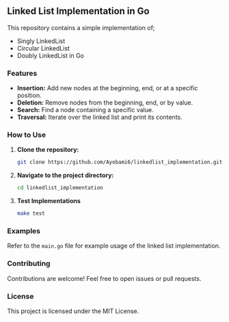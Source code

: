 ## Linked List Implementation in Go

This repository contains a simple implementation of;
- Singly LinkedList
- Circular LinkedList
- Doubly LinkedList in Go

### Features

-   **Insertion:** Add new nodes at the beginning, end, or at a specific position.
-   **Deletion:** Remove nodes from the beginning, end, or by value.
-   **Search:** Find a node containing a specific value.
-   **Traversal:** Iterate over the linked list and print its contents.

### How to Use

1.  **Clone the repository:**

    ```bash
    git clone https://github.com/Ayobami6/linkedlist_implementation.git
    ```

2.  **Navigate to the project directory:**

    ```bash
    cd linkedlist_implementation
    ```
3. **Test Implementations**
    ```sh
    make test
    ```

### Examples

Refer to the `main.go` file for example usage of the linked list implementation.

### Contributing

Contributions are welcome! Feel free to open issues or pull requests.

### License

This project is licensed under the MIT License. 

